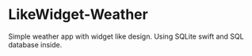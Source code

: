 # LikeWidget-Weather
Simple weather app with widget like design.
Using SQLite swift and SQL database inside.
